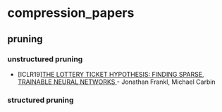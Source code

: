 # compression_papers

## pruning
### unstructured pruning 
- [ICLR19][THE LOTTERY TICKET HYPOTHESIS: FINDING SPARSE, TRAINABLE NEURAL NETWORKS  ](https://arxiv.org/pdf/1803.03635v5.pdf) - Jonathan Frankl, Michael Carbin

### structured pruning 

